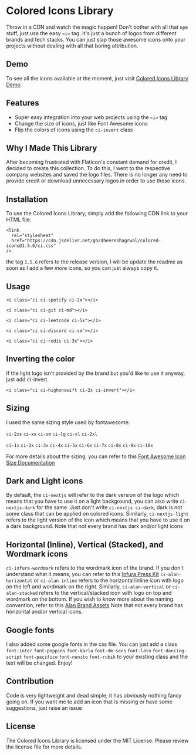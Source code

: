 
# Colored Icons Library

Throw in a CDN and watch the magic happen! Don't bother with all that `npm` stuff, just use the easy `<i>` tag. It's just a bunch of logos from different brands and tech stacks. You can just slap those awesome icons onto your projects without dealing with all that boring attribution.

## Demo

To see all the icons available at the moment, just visit [Colored Icons Library Demo](https://dheereshagrwal.github.io/colored-icons/)

## Features
- Super easy integration into your web projects using the `<i>` tag
- Change the size of icons, just like Font Awesome icons
- Flip the colors of icons using the `ci-invert` class

## Why I Made This Library
After becoming frustrated with Flaticon's constant demand for credit, I decided to create this collection. To do this, I went to the respective company websites and saved the logo files. There is no longer any need to provide credit or download unnecessary logos in order to use these icons.

## Installation

To use the Colored Icons Library, simply add the following CDN link to your HTML file:
```
<link
  rel="stylesheet"
  href="https://cdn.jsdelivr.net/gh/dheereshagrwal/colored-icons@1.5.6/ci.css"
/>
```
the tag `1.5.6` refers to the release version, I will be update the readme as soon as I add a few more icons, so you can just always copy it.
## Usage
```
<i class="ci ci-spotify ci-2x"></i>
```
```
<i class="ci ci-git ci-md"></i>
```
```
<i class="ci ci-leetcode ci-5x"></i>
```
```
<i class="ci ci-discord ci-sm"></i>
```
```
<i class="ci ci-redis ci-3x"></i>
```

## Inverting the color
If the light logo isn't provided by the brand but you'd like to use it anyway, just add ci-invert.

```
<i class="ci ci-highonswift ci-2x ci-invert"></i>
```

## Sizing
I used the same sizing style used by fontawesome:

`ci-2xs` `ci-xs` `ci-sm` `ci-lg` `ci-xl` `ci-2xl`

`ci-1x` `ci-2x` `ci-3x` `ci-4x` `ci-5x` `ci-6x` `ci-7x` `ci-8x` `ci-9x` `ci-10x`

For more details about the sizing, you can refer to this [Font Awesome Icon Size Documentation](https://fontawesome.com/docs/web/style/size)

## Dark and Light icons
By default, the `ci-nextjs` will refer to the dark version of the logo which means that you have to use it on a light background, you can also write `ci-nextjs-dark` for the same.
Just don't write `ci-nextjs ci-dark`, dark is not some class that can be applied on colored icons.
Similarly, `ci-nextjs-light` refers to the light version of the icon which means that you have to use it on a dark background.
Note that not every brand has dark and/or light icons

## Horizontal (Inline), Vertical (Stacked), and Wordmark icons
`ci-infura-wordmark` refers to the wordmark icon of the brand. If you don't understand what it means, you can refer to this [Infura Press Kit](https://www.infura.io/presskit)
`ci-alan-horizontal` or `ci-alan-inline` refers to the horizontal/inline icon with logo on the left and wordmark on the right.
Similarly, `ci-alan-vertical` or `ci-alan-stacked` refers to the vertical/stacked icon with logo on top and wordmark on the bottom. If you wish to know more about the naming convention, refer to this [Alan Brand Assets](https://alan.app/brand-assets/)
Note that not every brand has horizontal and/or vertical icons.

## Google fonts
I also added some google fonts in the css file. You can just add a class `font-inter` `font-poppins` `font-karla` `font-dm-sans` `font-lato` `font-dancing-script` `font-pacifico` `font-nunito` `font-rubik` to your existing class and the text will be changed. Enjoy!

## Contribution
Code is very lightweight and dead simple; it has obviously nothing fancy going on.
If you want me to add an icon that is missing or have some suggestions, just raise an issue

## License
The Colored Icons Library is licensed under the MIT License. Please review the license file for more details.

